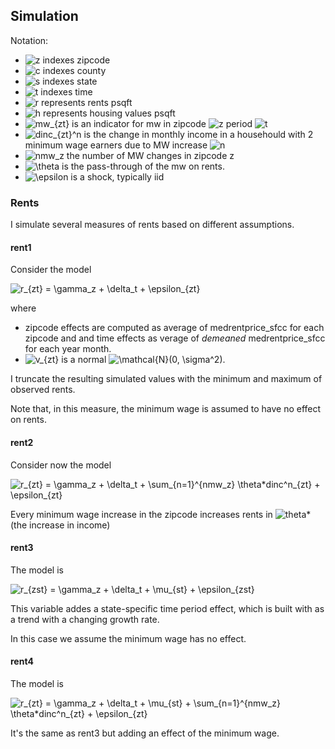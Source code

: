
## Simulation 

Notation:

- ![z](https://render.githubusercontent.com/render/math?math=z) indexes zipcode
- ![c](https://render.githubusercontent.com/render/math?math=c) indexes county
- ![s](https://render.githubusercontent.com/render/math?math=s) indexes state
- ![t](https://render.githubusercontent.com/render/math?math=t) indexes time
- ![r](https://render.githubusercontent.com/render/math?math=r) represents rents psqft
- ![h](https://render.githubusercontent.com/render/math?math=h) represents housing values psqft
- ![mw_{zt}](https://render.githubusercontent.com/render/math?math=mw_%7Bzt%7D) is an indicator for mw in zipcode ![z](https://render.githubusercontent.com/render/math?math=z) period ![t](https://render.githubusercontent.com/render/math?math=t)
- ![dinc_{zt}^n](https://render.githubusercontent.com/render/math?math=dinc_%7Bzt%7D%5En) is the change in monthly income in a househould with 2 minimum wage earners due to MW increase ![n](https://render.githubusercontent.com/render/math?math=n)
- ![nmw_z](https://render.githubusercontent.com/render/math?math=m_z) the number of MW changes in zipcode z
- ![\theta](https://render.githubusercontent.com/render/math?math=%5Ctheta) is the pass-through of the mw on rents.
- ![\epsilon](https://render.githubusercontent.com/render/math?math=%5Cepsilon) is a shock, typically iid

### Rents

I simulate several measures of rents based on different assumptions. 

#### rent1

Consider the model

![r_{zt} = \gamma_z + \delta_t + \epsilon_{zt}](https://render.githubusercontent.com/render/math?math=r_%7Bzt%7D%20%3D%20%5Cgamma_z%20%2B%20%5Cdelta_t%20%2B%20%5Cepsilon_%7Bzt%7D)

where
- zipcode effects are computed as average of medrentprice_sfcc for each zipcode and and time effects as verage of _demeaned_ medrentprice_sfcc for each year month.
- ![v_{zt}](https://render.githubusercontent.com/render/math?math=v_%7Bzt%7D) is a normal ![\mathcal{N}(0, \sigma^2)](https://render.githubusercontent.com/render/math?math=%5Cmathcal%7BN%7D(0%2C%20%5Csigma%5E2)). 

I truncate the resulting simulated values with the minimum and maximum of observed rents.

Note that, in this measure, the minimum wage is assumed to have no effect on rents.

#### rent2 

Consider now the model

![r_{zt} = \gamma_z + \delta_t + \sum_{n=1}^{nmw_z} \theta\*dinc^n_{zt} + \epsilon\_{zt}](https://render.githubusercontent.com/render/math?math=r_%7Bzt%7D%20%3D%20%5Cgamma_z%20%2B%20%5Cdelta_t%20%2B%20%5Csum_%7Bn%3D1%7D%5E%7Bnmw_z%7D%20%5Ctheta*dinc%5En_%7Bzt%7D%20%2B%20%5Cepsilon_%7Bzt%7D)

Every minimum wage increase in the zipcode increases rents in ![theta](https://render.githubusercontent.com/render/math?math=theta)\*(the increase in income) 

#### rent3

The model is

![r_{zst} = \gamma_z + \delta_t + \mu_{st} + \epsilon\_{zst}](https://render.githubusercontent.com/render/math?math=r_%7Bzst%7D%20%3D%20%5Cgamma_z%20%2B%20%5Cdelta_t%20%2B%20%5Cmu*t*1%5C%7Bstate%20%3D%20s%5C%7D%20%2B%20%5Cepsilon%5C_%7Bzst%7D)

This variable addes a state-specific time period effect, which is built with as a trend with a changing growth rate.

In this case we assume the minimum wage has no effect.

#### rent4

The model is

![r_{zt} = \gamma_z + \delta_t + \mu_{st} + \sum_{n=1}^{nmw_z} \theta\*dinc^n_{zt} + \epsilon\_{zt}](https://render.githubusercontent.com/render/math?math=r_%7Bzt%7D%20%3D%20%5Cgamma_z%20%2B%20%5Cdelta_t%20%2B%20%5Cmu_%7Bst%7D%20%2B%20%5Csum_%7Bn%3D1%7D%5E%7Bnmw_z%7D%20%5Ctheta%5C*dinc%5En_%7Bzt%7D%20%2B%20%5Cepsilon%5C_%7Bzt%7D)

It's the same as rent3 but adding an effect of the minimum wage.
